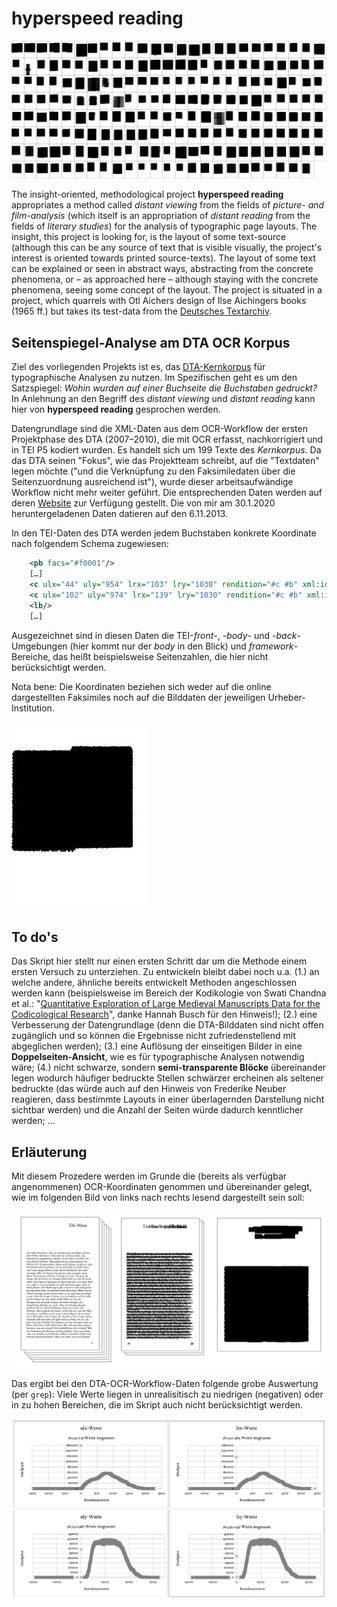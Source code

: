 # hyperspeed reading

![hyperspeed reading 199 texts of the DTA Kernkorpus](Alle_Bilder_Montage.jpg)

The insight-oriented, methodological project **hyperspeed reading** appropriates a method called *distant viewing* from the fields of *picture- and film-analysis* (which itself is an appropriation of *distant reading* from the fields of *literary studies*) for the analysis of typographic page layouts. The insight, this project is looking for, is the layout of some text-source (although this can be any source of text that is visible visually, the project's interest is oriented towards printed source-texts). The layout of some text can be explained or seen in abstract ways, abstracting from the concrete phenomena, or – as approached here – although staying with the concrete phenomena, seeing some concept of the layout. The project is situated in a project, which quarrels with Otl Aichers design of Ilse Aichingers books (1965 ff.) but takes its test-data from the [Deutsches Textarchiv](https://github.com/deutschestextarchiv).

## Seitenspiegel-Analyse am DTA OCR Korpus

Ziel des vorliegenden Projekts ist es, das [DTA-Kernkorpus](https://deutschestextarchiv.de) für typographische Analysen zu nutzen. Im Spezifischen geht es um den Satzspiegel: *Wohin wurden auf einer Buchseite die Buchstaben gedruckt?* In Anlehnung an den Begriff des *distant viewing* und *distant reading* kann hier von **hyperspeed reading** gesprochen werden.

Datengrundlage sind die XML-Daten aus dem OCR-Workflow der ersten Projektphase des DTA (2007–2010), die mit OCR erfasst, nachkorrigiert und in TEI P5 kodiert wurden. Es handelt sich um 199 Texte des *Kernkorpus*. Da das DTA seinen "Fokus", wie das Projektteam schreibt, auf die "Textdaten" legen möchte ("und die Verknüpfung zu den Faksimiledaten über die Seitenzuordnung ausreichend ist"), wurde dieser arbeitsaufwändige Workflow nicht mehr weiter geführt. Die entsprechenden Daten werden auf deren [Website](https://deutschestextarchiv.de/download#ocr) zur Verfügung gestellt. Die von mir am 30.1.2020 heruntergeladenen Daten datieren auf den 6.11.2013.

In den TEI-Daten des DTA werden jedem Buchstaben konkrete Koordinate nach folgendem Schema zugewiesen:

```xml
	<pb facs="#f0001"/>
	[…]
	<c ulx="44" uly="954" lrx="103" lry="1030" rendition="#c #b" xml:id="c1">R</c>
	<c ulx="102" uly="974" lrx="139" lry="1030" rendition="#c #b" xml:id="c2">u</c>
    <lb/>
	[…]
```

Ausgezeichnet sind in diesen Daten die TEI-*front*-, -*body*- und -*back*-Umgebungen (hier kommt nur der *body* in den Blick) und *framework*-Bereiche, das heißt beispielsweise Seitenzahlen, die hier nicht berücksichtigt werden.

Nota bene: Die Koordinaten beziehen sich weder auf die online dargestellten Faksimiles noch auf die Bilddaten der jeweiligen Urheber-Institution.

![hyperspeedreading_DTA Kernkorpus](Alle_Bilder_Animation.gif)

## To do's

Das Skript hier stellt nur einen ersten Schritt dar um die Methode einem ersten Versuch zu unterziehen. Zu entwickeln bleibt dabei noch u.a. (1.) an welche andere, ähnliche bereits entwickelt Methoden angeschlossen werden kann (beispielsweise im Bereich der Kodikologie von Swati Chandna et al.: "[Quantitative Exploration of Large Medieval Manuscripts Data for the Codicological Research](http://doi.org/10.1109/ldav.2016.7874306)", danke Hannah Busch für den Hinweis!); (2.) eine Verbesserung der Datengrundlage (denn die DTA-Bilddaten sind nicht offen zugänglich und so können die Ergebnisse nicht zufriedenstellend mit abgeglichen werden); (3.) eine Auflösung der einseitigen Bilder in eine **Doppelseiten-Ansicht**, wie es für typographische Analysen notwendig wäre; (4.) nicht schwarze, sondern **semi-transparente Blöcke** übereinander legen wodurch häufiger bedruckte Stellen schwärzer ercheinen als seltener bedruckte (das würde auch auf den Hinweis von Frederike Neuber reagieren, dass bestimmte Layouts in einer überlagernden Darstellung nicht sichtbar werden) und die Anzahl der Seiten würde dadurch kenntlicher werden; …


## Erläuterung

Mit diesem Prozedere werden im Grunde die (bereits als verfügbar angenommenen) OCR-Koordinaten genommen und übereinander gelegt, wie im folgenden Bild von links nach rechts lesend dargestellt sein soll:

![How to](howto.jpg)

Das ergibt bei den DTA-OCR-Workflow-Daten folgende grobe Auswertung (per `grep`): Viele Werte liegen in unrealisitisch zu niedrigen (negativen) oder in zu hohen Bereichen, die im Skript auch nicht berücksichtigt werden.

![grobe Auswertung, statistisch per grep](auswertunggrep.jpg)

